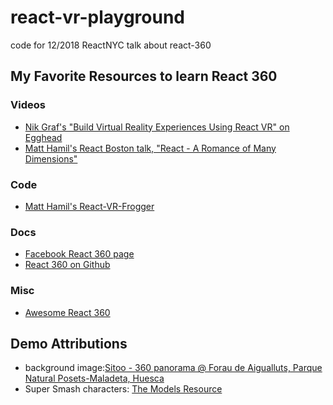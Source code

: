 # react-vr-playground
code for 12/2018 ReactNYC talk about react-360

## My Favorite Resources to learn React 360

### Videos

- [Nik Graf's "Build Virtual Reality Experiences Using React VR" on Egghead](https://egghead.io/courses/build-virtual-reality-experiences-using-react-vr)
- [Matt Hamil's React Boston talk, "React - A Romance of Many Dimensions"](https://youtu.be/Vx9BeQSCAnc)

### Code

- [Matt Hamil's React-VR-Frogger](https://github.com/matthamil/React-VR-Frogger)

### Docs

- [Facebook React 360 page](https://facebook.github.io/react-360/)
- [React 360 on Github](https://github.com/facebook/react-360)

### Misc

- [Awesome React 360](https://github.com/nikgraf/awesome-react-360)

## Demo Attributions

- background image:[Sitoo - 360 panorama @ Forau de Aigualluts, Parque Natural Posets-Maladeta, Huesca](https://www.flickr.com/photos/sitoo/43202880004/in/photolist-7eHGxM-27BMQwD-29npFuS-28PG44s-T5MLXz-87kmYa-87kmu6-LnJcn-R95e5x-6i5x1h)
- Super Smash characters: [The Models Resource](https://www.models-resource.com/nintendo_64/supersmashbros/model/623/)
